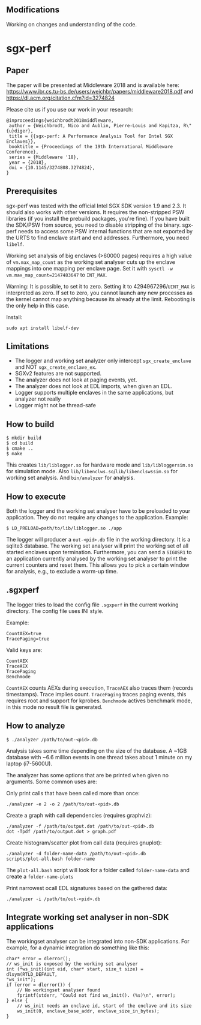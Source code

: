 ## Modifications
Working on changes and understanding of the code.

sgx-perf
========

Paper
-----

The paper will be presented at Middleware 2018 and is available here: https://www.ibr.cs.tu-bs.de/users/weichbr/papers/middleware2018.pdf and https://dl.acm.org/citation.cfm?id=3274824

Please cite us if you use our work in your research:
```
@inproceedings{weichbrodt2018middleware,
 author = {Weichbrodt, Nico and Aublin, Pierre-Louis and Kapitza, R\"{u}diger},
 title = {{sgx-perf: A Performance Analysis Tool for Intel SGX Enclaves}},
 booktitle = {Proceedings of the 19th International Middleware Conference},
 series = {Middleware '18},
 year = {2018},
 doi = {10.1145/3274808.3274824},
}
```

Prerequisites
--------------

sgx-perf was tested with the official Intel SGX SDK version 1.9 and 2.3. It should also works with other versions.
It requires the non-stripped PSW libraries (if you install the prebuild packages, you're fine).
If you have built the SDK/PSW from source, you need to disable stripping of the binary.
sgx-perf needs to access some PSW internal functions that are not exported by the URTS to find enclave start and end addresses.
Furthermore, you need `libelf`. 

Working set analysis of big enclaves (>60000 pages) requires a high value of `vm.max_map_count` as the working set analyser cuts up the enclave mappings into one mapping per enclave page.
Set it with `sysctl -w vm.max_map_count=2147483647` to `INT_MAX`.

Warning: It is possible, to set it to zero. Setting it to 4294967296/`UINT_MAX` is interpreted as zero.
If set to zero, you cannot launch any new processes as the kernel cannot map anything because its already at the limit.
Rebooting is the only help in this case.

Install:

````
sudo apt install libelf-dev
````


Limitations
-----------

- The logger and working set analyzer only intercept `sgx_create_enclave` and NOT `sgx_create_enclave_ex`.
- SGXv2 features are not supported.
- The analyzer does not look at paging events, yet.
- The analyzer does not look at EDL imports, when given an EDL.
- Logger supports multiple enclaves in the same applications, but analyzer not really
- Logger might not be thread-safe

How to build
------------

    $ mkdir build
    $ cd build
    $ cmake ..
    $ make

This creates `lib/liblogger.so` for hardware mode and `lib/libloggersim.so` for simulation mode.
Also `lib/libenclws.so`/`lib/libenclswssim.so` for working set analysis.
And `bin/analyzer` for analysis.

How to execute
--------------

Both the logger and the working set analyser have to be preloaded to your application.
They do not require any changes to the application.
Example:

    $ LD_PRELOAD=path/to/lib/liblogger.so ./app

The logger will producer a `out-<pid>.db` file in the working directory. It is a sqlite3 database.
The working set analyser will print the working set of all started enclaves upon termination.
Furthermore, you can send a `SIGUSR1` to an application currently analysed by the working set analyser
to print the current counters and reset them.
This allows you to pick a certain window for analysis, e.g., to exclude a warm-up time.

.sgxperf
---------

The logger tries to load the config file `.sgxperf` in the current working directory.
The config file uses INI style.

Example:

    CountAEX=true
    TracePaging=true

Valid keys are:

    CountAEX
    TraceAEX
    TracePaging
    Benchmode

`CountAEX` counts AEXs during execution, `TraceAEX` also traces them (records timestamps). Trace implies count.
`TracePaging` traces paging events, this requires root and support for kprobes.
`Benchmode` actives benchmark mode, in this mode no result file is generated.

How to analyze
--------------

    $ ./analyzer /path/to/out-<pid>.db

Analysis takes some time depending on the size of the database.
A ~1GB database with ~6.6 million events in one thread takes about 1 minute on my laptop (i7-5600U).

The analyzer has some options that are be printed when given no arguments. Some common uses are:

Only print calls that have been called more than once:

    ./analyzer -e 2 -o 2 /path/to/out-<pid>.db

Create a graph with call dependencies (requires graphviz):

    ./analyzer -f /path/to/output.dot /path/to/out-<pid>.db
    dot -Tpdf /path/to/output.dot > graph.pdf

Create histogram/scatter plot from call data (requires gnuplot):

    ./analyzer -d folder-name-data /path/to/out-<pid>.db
    scripts/plot-all.bash folder-name

The `plot-all.bash` script will look for a folder called `folder-name-data` and create a `folder-name-plots`

Print narrowest ocall EDL signatures based on the gathered data:

    ./analyzer -i /path/to/out-<pid>.db


Integrate working set analyser in non-SDK applications
------------------------------------------------------

The workingset analyser can be integrated into non-SDK applications.
For example, for a dynamic integration do something like this:

    char* error = dlerror();
    // ws_init is exposed by the working set analyser
    int (*ws_init)(int eid, char* start, size_t size) = dlsym(RTLD_DEFAULT,
    "ws_init");
    if (error = dlerror()) {
        // No workingset analyser found
        fprintf(stderr, "Could not find ws_init(). (%s)\n", error);
    } else {
        // ws_init needs an enclave id, start of the enclave and its size
        ws_init(0, enclave_base_addr, enclave_size_in_bytes);
    }


